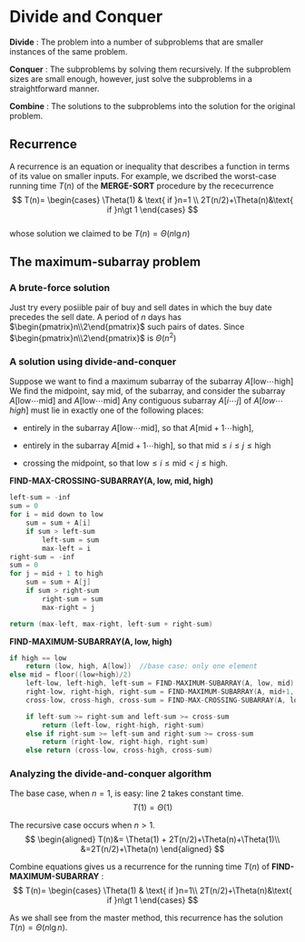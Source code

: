 # Divide and Conquer

**Divide** : The problem into a number of subproblems that are smaller instances of the same problem.  

**Conquer** : The subproblems by solving them recursively. If the subproblem sizes are small enough, however, just solve the subproblems in a straightforward manner.  

**Combine** : The solutions to the subproblems into the solution for the original problem.  

## **Recurrence**  

A recurrence is an equation or inequality that describes a function in terms of its value on smaller inputs. For example, we dscribed the worst-case running time $T(n)$ of the **MERGE-SORT** procedure by the rececurrence
$$
T(n)=
\begin{cases}
\Theta(1) & \text{ if }n=1 \\
2T(n/2)+\Theta(n)&\text{ if }n\gt 1 
\end{cases}
$$  
whose solution we claimed to be $T(n) = \Theta(n\lg n)$  

## **The maximum-subarray problem**  

### **A brute-force solution**  
Just try every posiible pair of buy and sell dates in which the buy date precedes the sell date. A period of $n$ days has $\begin{pmatrix}n\\2\end{pmatrix}$ such pairs of dates. Since $\begin{pmatrix}n\\2\end{pmatrix}$ is $\Theta(n^2)$  

### **A solution using divide-and-conquer**  
Suppose we want to find a maximum subarray of the subarray $A[\text{low}\cdots\text{high}]$  
We find the midpoint, say mid, of the subarray, and consider the subarray $A[\text{low}\cdots\text{mid}]$ and $A[\text{low}\cdots\text{mid}]$
Any contiguous subarray $A[i\cdots j]$ of $A[low\cdots high]$ must lie in exactly one of the following places: 
* entirely in the subarray $A[\text{low}\cdots\text{mid}]$, so that $A[\text{mid}+1\cdots\text{high}]$,

* entirely in the subarray $A[\text{mid}+1\cdots\text{high}]$, so that  $\text{mid}\le i\le j\le \text{high}$

* crossing the midpoint, so that $\text{low}\le i\le\text{mid}\lt j\le\text{high}$.  

**FIND-MAX-CROSSING-SUBARRAY(A, low, mid, high)**  
```c
left-sum = -inf
sum = 0
for i = mid down to low
    sum = sum + A[i]
    if sum > left-sum
        left-sum = sum
        max-left = i
right-sum = -inf
sum = 0
for j = mid + 1 to high
    sum = sum + A[j]
    if sum > right-sum
        right-sum = sum
        max-right = j

return (max-left, max-right, left-sum + right-sum)
```

**FIND-MAXIMUM-SUBARRAY(A, low, high)**
```c
if high == low
    return (low, high, A[low])  //base case: only one element
else mid = floor((low+high)/2)
    left-low, left-high, left-sum = FIND-MAXIMUM-SUBARRAY(A, low, mid)
    right-low, right-high, right-sum = FIND-MAXIMUM-SUBARRAY(A, mid+1, high)
    cross-low, cross-high, cross-sum = FIND-MAX-CROSSING-SUBARRAY(A, low, mid, high)

    if left-sum >= right-sum and left-sum >= cross-sum
        return (left-low, right-high, right-sum)
    else if right-sum >= left-sum and right-sum >= cross-sum
        return (right-low, right-high, right-sum)
    else return (cross-low, cross-high, cross-sum)
```

### **Analyzing the divide-and-conquer algorithm**  

The base case, when $n=1$, is easy: line 2 takes constant time.
$$
T(1)=\Theta(1)
$$

The recursive case occurs when $n\gt 1$.
$$
\begin{aligned}
T(n)&= \Theta(1) + 2T(n/2)+\Theta(n)+\Theta(1)\\
&=2T(n/2)+\Theta(n)
\end{aligned}
$$

Combine equations gives us a recurrence for the running time $T(n)$ of **FIND-MAXIMUM-SUBARRAY** : 
$$
T(n)=
\begin{cases}
\Theta(1) & \text{ if }n=1\\
2T(n/2)+\Theta(n)&\text{ if }n\gt 1    
\end{cases}
$$

As we shall see from the master method, this recurrence has the solution $T(n)=\Theta(n\lg n)$.